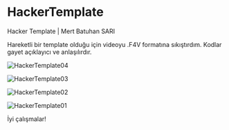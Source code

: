 # HackerTemplate
Hacker Template | Mert Batuhan SARI

Hareketli bir template olduğu için videoyu .F4V formatına sıkıştırdım. 
Kodlar gayet açıklayıcı ve anlaşılırdır.

![HackerTemplate04](https://github.com/MBSTech/HackerTemplate/assets/137518339/169b2606-c578-496d-bb70-acc3dc4e87be)

![HackerTemplate03](https://github.com/MBSTech/HackerTemplate/assets/137518339/9b58aac4-01c2-4a56-87c1-3ce962eff65f)

![HackerTemplate02](https://github.com/MBSTech/HackerTemplate/assets/137518339/63a573d8-6863-4926-b7e7-e4bfe60f7a4f)

![HackerTemplate01](https://github.com/MBSTech/HackerTemplate/assets/137518339/1e5d05e9-058b-4e32-bf49-fc38c3c89f8e)

İyi çalışmalar!

